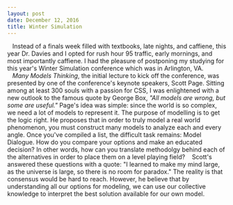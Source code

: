 ```yaml
---
layout: post
date: December 12, 2016
title: Winter Simulation
---
```


&nbsp;&nbsp;&nbsp;Instead of a finals week filled with textbooks, late nights, and caffiene, this year Dr. Davies and I opted for rush hour 95 traffic, early mornings, and most importantly caffiene. I had the pleasure of postponing my studying for this year's Winter Simulation conference which was in Arlington, VA. 
&nbsp;&nbsp;&nbsp;_Many Models Thinking_, the initial lecture to kick off the conference, was presented by one of the conference's keynote speakers, Scott Page. Sitting among at least 300 souls with a passion for CSS, I was enlightened with a new outlook to the famous quote by George Box, _"All models are wrong, but some are useful."_ Page's idea was simple: since the world is so complex, we need a lot of models to represent it. The purpose of modelling is to get the logic right. He proposes that in order to truly model a real world phenomenon, you must construct many models to analyze each and every angle. Once you've compiled a list, the difficult task remains: Model Dialogue. How do you compare your options and make an educated decision? In other words, how can you translate methodolgy behind each of the alternatives in order to place them on a level playing field?
&nbsp;&nbsp;&nbsp;Scott's answered these questions with a quote: "I learned to make my mind large, as the universe is large, so there is no room for paradox." The reality is that consensus would be hard to reach. However, he believe that by understanding all our options for modeling, we can use our collective knowledge to interpret the best solution available for our own model.

